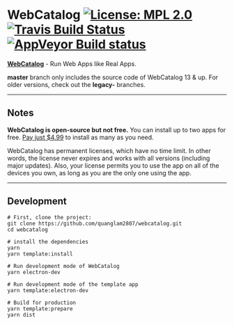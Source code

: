 # WebCatalog [![License: MPL 2.0](https://img.shields.io/badge/License-MPL%202.0-brightgreen.svg)](https://opensource.org/licenses/MPL-2.0) [![Travis Build Status](https://travis-ci.com/quanglam2807/webcatalog.svg?branch=master)](https://travis-ci.com/quanglam2807/webcatalog) [![AppVeyor Build status](https://ci.appveyor.com/api/projects/status/r3l7tq4tl7o4qnph?svg=true)](https://ci.appveyor.com/project/quanglam2807/webcatalog)

**[WebCatalog](https://getwebcatalog.com)** - Run Web Apps like Real Apps.

**master** branch only includes the source code of WebCatalog 13 & up. For older versions, check out the **legacy-** branches.

---

## Notes
**WebCatalog is open-source but not free.** You can install up to two apps for free. [Pay just $4.99](https://webcatalog.onfastspring.com/webcatalog-lite) to install as many as you need.

WebCatalog has permanent licenses, which have no time limit. In other words, the license never expires and works with all versions (including major updates). Also, your license permits you to use the app on all of the devices you own, as long as you are the only one using the app.

---

## Development
```
# First, clone the project:
git clone https://github.com/quanglam2807/webcatalog.git
cd webcatalog

# install the dependencies
yarn
yarn template:install

# Run development mode of WebCatalog
yarn electron-dev

# Run development mode of the template app
yarn template:electron-dev

# Build for production
yarn template:prepare
yarn dist
```

